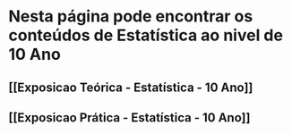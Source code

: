 # Nesta página pode encontrar os conteúdos de Estatística ao nivel de 10 Ano

## [[Exposicao Teórica - Estatística - 10 Ano]]

## [[Exposicao Prática - Estatística - 10 Ano]]